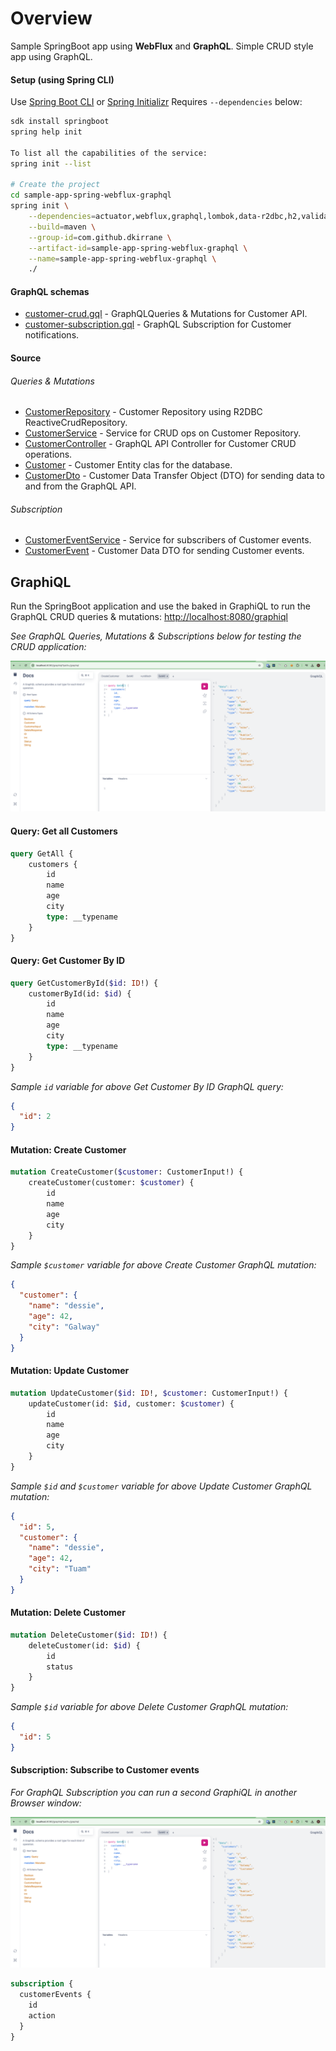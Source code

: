 # Overview

Sample SpringBoot app using **WebFlux** and **GraphQL**.
Simple CRUD style app using GraphQL.

#### Setup (using Spring CLI)

Use [Spring Boot CLI](https://docs.spring.io/spring-boot/cli/index.html)
or [Spring Initializr](https://start.spring.io/)
Requires `--dependencies` below:

```bash
sdk install springboot
spring help init

To list all the capabilities of the service:
spring init --list

# Create the project
cd sample-app-spring-webflux-graphql
spring init \
    --dependencies=actuator,webflux,graphql,lombok,data-r2dbc,h2,validation,devtools \
    --build=maven \
    --group-id=com.github.dkirrane \
    --artifact-id=sample-app-spring-webflux-graphql \
    --name=sample-app-spring-webflux-graphql \
    ./
```

#### GraphQL schemas

- [customer-crud.gql](src/main/resources/graphql/customer-crud.gql) - GraphQLQueries & Mutations for Customer API.
- [customer-subscription.gql](src/main/resources/graphql/customer-subscription.gql) - GraphQL Subscription for Customer
  notifications.

#### Source

###### Queries & Mutations

- [CustomerRepository](src/main/java/com/github/dkirrane/sample/repository/CustomerRepository.java) - Customer
  Repository using R2DBC ReactiveCrudRepository.
- [CustomerService](src/main/java/com/github/dkirrane/sample/service/CustomerService.java) - Service for CRUD ops on
  Customer Repository.
- [CustomerController](src/main/java/com/github/dkirrane/sample/controller/CustomerController.java) - GraphQL API
  Controller for Customer CRUD operations.
- [Customer](src/main/java/com/github/dkirrane/sample/entity/Customer.java) - Customer Entity clas for the database.
- [CustomerDto](src/main/java/com/github/dkirrane/sample/dto/CustomerDto.java) - Customer Data Transfer Object (DTO) for
  sending data to and from the GraphQL API.

###### Subscription

- [CustomerEventService](src/main/java/com/github/dkirrane/sample/service/CustomerEventService.java) - Service for
  subscribers of Customer events.
- [CustomerEvent](src/main/java/com/github/dkirrane/sample/dto/CustomerEvent.java) - Customer Data DTO for sending
  Customer events.

## GraphiQL

Run the SpringBoot application and use the baked in GraphiQL to run the GraphQL CRUD queries & mutations:
[http://localhost:8080/graphiql](http://localhost:8080/graphiql)

_See GraphQL Queries, Mutations & Subscriptions below for testing the CRUD application:_

![graphiql](images/graphiql_crud.png)

#### Query: Get all Customers

```graphql
query GetAll {
    customers {
        id
        name
        age
        city
        type: __typename
    }
}
```

#### Query: Get Customer By ID

```graphql
query GetCustomerById($id: ID!) {
    customerById(id: $id) {
        id
        name
        age
        city
        type: __typename
    }
}
```

_Sample `id` variable for above Get Customer By ID GraphQL query:_

```json
{
  "id": 2
}
```

#### Mutation: Create Customer

```graphql
mutation CreateCustomer($customer: CustomerInput!) {
    createCustomer(customer: $customer) {
        id
        name
        age
        city
    }
}
```

_Sample `$customer` variable for above Create Customer GraphQL mutation:_

```json
{
  "customer": {
    "name": "dessie",
    "age": 42,
    "city": "Galway"
  }
}
```

#### Mutation: Update Customer

```graphql
mutation UpdateCustomer($id: ID!, $customer: CustomerInput!) {
    updateCustomer(id: $id, customer: $customer) {
        id
        name
        age
        city
    }
}
```

_Sample `$id` and `$customer` variable for above Update Customer GraphQL mutation:_

```json
{
  "id": 5,
  "customer": {
    "name": "dessie",
    "age": 42,
    "city": "Tuam"
  }
}
```

#### Mutation: Delete Customer

```graphql
mutation DeleteCustomer($id: ID!) {
    deleteCustomer(id: $id) {
        id
        status
    }
}
```

_Sample `$id` variable for above Delete Customer GraphQL mutation:_

```json
{
  "id": 5
}
```

#### Subscription: Subscribe to Customer events

_For GraphQL Subscription you can run a second GraphiQL in another Browser window:_

![graphiql](images/graphiql_subscription.png)

```graphql
subscription {
  customerEvents {
    id
    action
  }
}
```